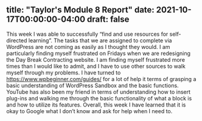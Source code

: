 title: "Taylor's Module 8 Report"
date: 2021-10-17T00:00:00-04:00
draft: false
---

This week I was able to successfully “find and use resources for self-directed learning”. The tasks that we are assigned to complete via WordPress are not coming as easily as I thought they would. I am particularly finding myself frustrated on Fridays when we are redesigning the Day Break Contracting website. I am finding myself frustrated more times than I would like to admit, and I have to use other sources to walk myself through my problems. I have turned to https://www.wpbeginner.com/guides/ for a lot of help it terms of grasping a basic understanding of WordPress Sandbox and the basic functions. YouTube has also been my friend in terms of understanding how to insert plug-ins and walking me through the basic functionality of what a block is and how to utilize its features. Overall, this week I have learned that it is okay to Google what I don’t know and ask for help when I need to.
